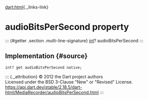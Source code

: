 [dart:html](../../dart-html/dart-html-library){._links-link}

audioBitsPerSecond property
===========================

::: {#getter .section .multi-line-signature}
[int](../../dart-core/int-class)? audioBitsPerSecond
:::

Implementation {#source}
--------------

``` {.language-dart data-language="dart"}
int? get audioBitsPerSecond native;
```

::: {._attribution}
© 2012 the Dart project authors\
Licensed under the BSD 3-Clause \"New\" or \"Revised\" License.\
<https://api.dart.dev/stable/2.18.5/dart-html/MediaRecorder/audioBitsPerSecond.html>
:::
